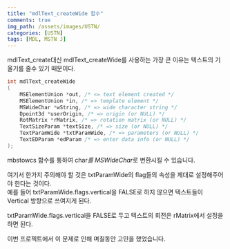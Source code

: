 ```yaml
---
title: "mdlText_createWide 함수"
comments: true 
img_path: /assets/images/USTN/
categories: [USTN]
tags: [MDL, MSTN J]
---
```


mdlText_create대신 mdlText_createWide를 사용하는 가장 큰 이유는 텍스트의 기울기를 줄수 있기 때문이다.

```c
int mdlText_createWide
(
    MSElementUnion *out, /* <= text element created */
    MSElementUnion *in, /* => template element */
    MSWideChar *wString, /* => wide character string */
    Dpoint3d *userOrigin, /* => origin (or NULL) */
    RotMatrix *rMatrix, /* => rotation matrix (or NULL) */
    TextSizeParam *textSize, /* => size (or NULL) */
    TextParamWide *txtParamWide, /* => parameters (or NULL) */
    TextEDParam *edParam /* => enter data info (or NULL) */
);
```

mbstowcs 함수를 통하여 char*를  MSWideChar*로 변환시킬 수 있습니다.

여기서 한가지 주의해야 할 것은 txtParamWide의 flag들의 속성을 제대로 설정해주어야 한다는 것이다.\
예를 들어 txtParamWide.flags.vertical을 FALSE로 하지 않으면 텍스트들이 Vertical 방향으로 쓰여지게 된다.

txtParamWide.flags.vertical을 FALSE로 두고 텍스트의 회전은 rMatrix에서 설정을 하면 된다.

이번 프로젝트에서 이 문제로 인해 며칠동안 고민을 했었습니다.